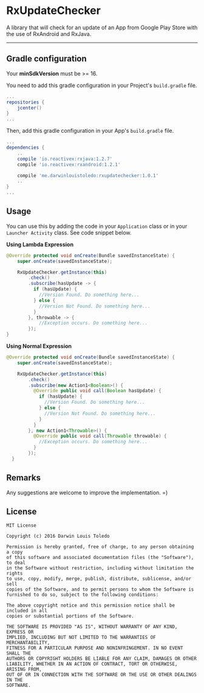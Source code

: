 RxUpdateChecker
===================

A library that will check for an update of an App from Google Play Store with the use of RxAndroid and RxJava.

----------


Gradle configuration
-------------------------------
Your **minSdkVersion** must be >= 16.

You need to add this gradle configuration in your Project's `build.gradle` file.

```gradle
...
repositories {
    jcenter()
}
...
```
Then, add this gradle configuration in your App's `build.gradle` file.
```gradle
...
dependencies {
    ..
    compile 'io.reactivex:rxjava:1.2.7'
    compile 'io.reactivex:rxandroid:1.2.1'

    compile 'me.darwinlouistoledo:rxupdatechecker:1.0.1'
    ..
}
...
```

Usage
---------


You can use this by adding the code in your `Application` class or in your `Launcher Activity` class. See code snippet below.


**Using Lambda Expression**
```java
@Override protected void onCreate(Bundle savedInstanceState) {
    super.onCreate(savedInstanceState);

    RxUpdateChecker.getInstance(this)
        .check()
        .subscribe(hasUpdate -> {
          if (hasUpdate) {
            //Version Found. Do something here...
          } else {
            //Version Not Found. Do something here...
          }
        }, throwable -> {
            //Exception occurs. Do something here...
        });
}
```

**Using Normal Expression**
```java
@Override protected void onCreate(Bundle savedInstanceState) {
    super.onCreate(savedInstanceState);

    RxUpdateChecker.getInstance(this)
        .check()
        .subscribe(new Action1<Boolean>() {
          @Override public void call(Boolean hasUpdate) {
            if (hasUpdate) {
              //Version Found. Do something here...
            } else {
              //Version Not Found. Do something here...
            }
          }
        }, new Action1<Throwable>() {
          @Override public void call(Throwable throwable) {
            //Exception occurs. Do something here...
          }
        });
  }
```

Remarks
------------
Any suggestions are welcome to improve the implementation. =)


License
------------
```
MIT License

Copyright (c) 2016 Darwin Louis Toledo

Permission is hereby granted, free of charge, to any person obtaining a copy
of this software and associated documentation files (the "Software"), to deal
in the Software without restriction, including without limitation the rights
to use, copy, modify, merge, publish, distribute, sublicense, and/or sell
copies of the Software, and to permit persons to whom the Software is
furnished to do so, subject to the following conditions:

The above copyright notice and this permission notice shall be included in all
copies or substantial portions of the Software.

THE SOFTWARE IS PROVIDED "AS IS", WITHOUT WARRANTY OF ANY KIND, EXPRESS OR
IMPLIED, INCLUDING BUT NOT LIMITED TO THE WARRANTIES OF MERCHANTABILITY,
FITNESS FOR A PARTICULAR PURPOSE AND NONINFRINGEMENT. IN NO EVENT SHALL THE
AUTHORS OR COPYRIGHT HOLDERS BE LIABLE FOR ANY CLAIM, DAMAGES OR OTHER
LIABILITY, WHETHER IN AN ACTION OF CONTRACT, TORT OR OTHERWISE, ARISING FROM,
OUT OF OR IN CONNECTION WITH THE SOFTWARE OR THE USE OR OTHER DEALINGS IN THE
SOFTWARE.

```
